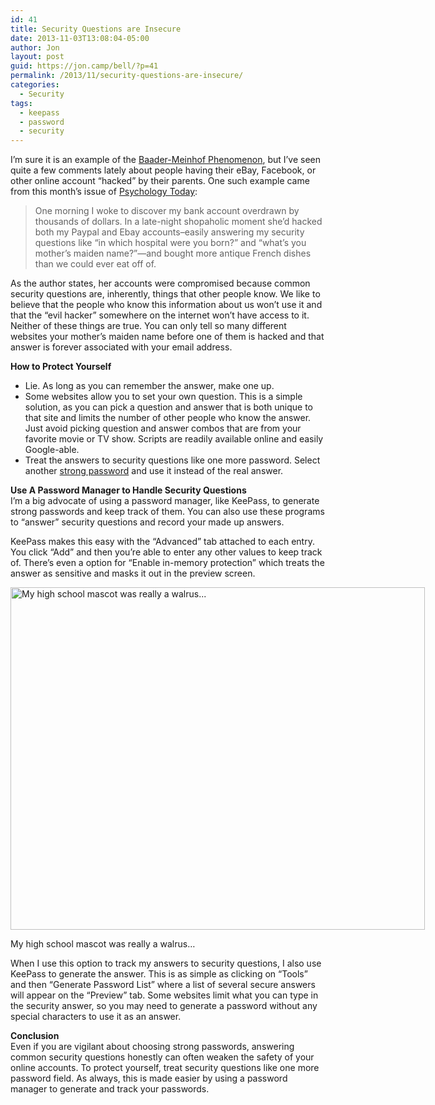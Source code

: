 ```yaml
---
id: 41
title: Security Questions are Insecure
date: 2013-11-03T13:08:04-05:00
author: Jon
layout: post
guid: https://jon.camp/bell/?p=41
permalink: /2013/11/security-questions-are-insecure/
categories:
  - Security
tags:
  - keepass
  - password
  - security
---
```

I&#8217;m sure it is an example of the [Baader-Meinhof Phenomenon](http://www.damninteresting.com/the-baader-meinhof-phenomenon/), but I&#8217;ve seen quite a few comments lately about people having their eBay, Facebook, or other online account &#8220;hacked&#8221; by their parents. One such example came from this month&#8217;s issue of [Psychology Today](http://www.psychologytoday.com/blog/women-and-happiness/201303/what-do-we-owe-dying-parent):

> One morning I woke to discover my bank account overdrawn by thousands of dollars. In a late-night shopaholic moment she’d hacked both my Paypal and Ebay accounts&#8211;easily answering my security questions like &#8220;in which hospital were you born?&#8221; and &#8220;what&#8217;s you mother&#8217;s maiden name?&#8221;—and bought more antique French dishes than we could ever eat off of.

As the author states, her accounts were compromised because common security questions are, inherently, things that other people know. We like to believe that the people who know this information about us won&#8217;t use it and that the &#8220;evil hacker&#8221; somewhere on the internet won&#8217;t have access to it. Neither of these things are true. You can only tell so many different websites your mother&#8217;s maiden name before one of them is hacked and that answer is forever associated with your email address.

**How to Protect Yourself**

  * Lie. As long as you can remember the answer, make one up.
  * Some websites allow you to set your own question. This is a simple solution, as you can pick a question and answer that is both unique to that site and limits the number of other people who know the answer. Just avoid picking question and answer combos that are from your favorite movie or TV show. Scripts are readily available online and easily Google-able.
  * Treat the answers to security questions like one more password. Select another [strong password](http://xkcd.com/936/) and use it instead of the real answer.

**Use A Password Manager to Handle Security Questions**  
I&#8217;m a big advocate of using a password manager, like KeePass, to generate strong passwords and keep track of them. You can also use these programs to &#8220;answer&#8221; security questions and record your made up answers.

KeePass makes this easy with the &#8220;Advanced&#8221; tab attached to each entry. You click &#8220;Add&#8221; and then you&#8217;re able to enter any other values to keep track of. There&#8217;s even a option for &#8220;Enable in-memory protection&#8221; which treats the answer as sensitive and masks it out in the preview screen.

<div id="attachment_42" style="width: 673px" class="wp-caption alignnone">
  <a href="https://jon.camp/bell/wp-content/uploads/2013/11/keepass-advanced.png"><img aria-describedby="caption-attachment-42" src="https://jon.camp/bell/wp-content/uploads/2013/11/keepass-advanced.png" alt="My high school mascot was really a walrus..." width="663" height="548" class="size-full wp-image-42" srcset="https://jon.camp/bell/wp-content/uploads/2013/11/keepass-advanced.png 663w, https://jon.camp/bell/wp-content/uploads/2013/11/keepass-advanced-300x247.png 300w" sizes="(max-width: 663px) 100vw, 663px" /></a>
  
  <p id="caption-attachment-42" class="wp-caption-text">
    My high school mascot was really a walrus&#8230;
  </p>
</div>

When I use this option to track my answers to security questions, I also use KeePass to generate the answer. This is as simple as clicking on &#8220;Tools&#8221; and then &#8220;Generate Password List&#8221; where a list of several secure answers will appear on the &#8220;Preview&#8221; tab. Some websites limit what you can type in the security answer, so you may need to generate a password without any special characters to use it as an answer.

**Conclusion**  
Even if you are vigilant about choosing strong passwords, answering common security questions honestly can often weaken the safety of your online accounts. To protect yourself, treat security questions like one more password field. As always, this is made easier by using a password manager to generate and track your passwords.